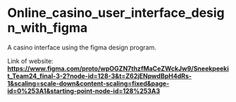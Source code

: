 # Online_casino_user_interface_design_with_figma

A casino interface using the figma design program.

Link of website: **https://www.figma.com/proto/wpOGZN7thzfMaCeZWckJw9/Sneekpeekit_Team24_final-3-2?node-id=128-3&t=Z62jENpwdBpH4dRs-1&scaling=scale-down&content-scaling=fixed&page-id=0%253A1&starting-point-node-id=128%253A3**
